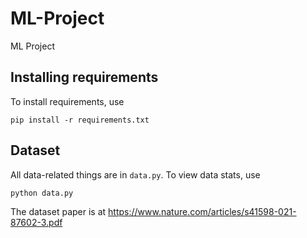 # ML-Project
ML Project

## Installing requirements

To install requirements, use

```[bash]
pip install -r requirements.txt
```

## Dataset

All data-related things are in `data.py`. To view data stats, use

```[bash]
python data.py
```

The dataset paper is at https://www.nature.com/articles/s41598-021-87602-3.pdf
